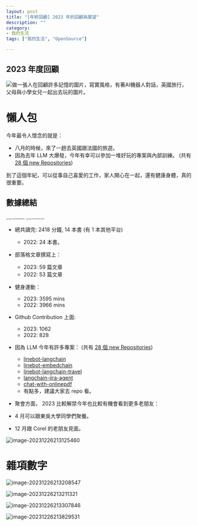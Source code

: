```yaml
---
layout: post
title: "[年終回顧] 2023 年的回顧與展望"
description: ""
category: 
- 我的生活
tags: ["我的生活", "OpenSource"]

---
```




## 2023 年度回顧 

![做一張人在回顧許多記憶的圖片，寫實風格，有著AI機器人對話，英國旅行，父母與小學女兒一起出去玩的圖片。](../images/2022/OIG.jpeg)

# 懶人包

今年最令人懷念的就是：

- 八月的時候，來了一趟去英國跟法國的旅遊。
- 因為去年 LLM 大爆發，今年有幸可以參加一堆好玩的專案與內部訓練。  (共有 [28 個 new Repositories](https://github.com/kkdai?tab=repositories&q=created%3A2023-01-01..2023-12-31&type=&language=&sort=))

到了這個年紀，可以從事自己喜愛的工作，家人開心在一起，還有健康身體，真的很重要。

## 數據總結

<img src="../images/2022/image-20231226210639947.png" alt="image-20231226210639947" style="zoom:25%;" />



<img src="../images/2022/image-20231226210713001.png" alt="image-20231226210713001" style="zoom:25%;" />

- 總共讀完: 2418 分鐘, 14 本書 (有 1 本其他平台)

  - 2022: 24 本書。 
- 部落格文章撰寫上：

  - 2023: 59 篇文章
  - 2022: 53 篇文章
- 健身運動：
  - 2023: 3595 mins
  - 2022: 3966 mins
- Github Contribution 上面:
  - 2023: 1062 
  - 2022: 828
- 因為 LLM 今年有許多專案： (共有 [28 個 new Repositories](https://github.com/kkdai?tab=repositories&q=created%3A2023-01-01..2023-12-31&type=&language=&sort=))

  - [linebot-langchain](https://github.com/kkdai/linebot-langchain) 
  - [linebot-embedchain](https://github.com/kkdai/linebot-embedchain) 
  - [linebot-langchain-travel](https://github.com/kkdai/linebot-langchain-travel) 
  - [langchain-jira-agent](https://github.com/kkdai/langchain-jira-agent) 
  - [chat-with-onlinepdf](https://github.com/kkdai/chat-with-onlinepdf) 
  - 有點多，建議大家去 repo 看。
-  聚會方面， 2023 比較解禁今年也比較有機會看到更多老朋友：
  - 4 月可以跟東吳大學同學們聚餐。
  - 12 月跟 Corel 的老朋友見面。

![image-20231226213125460](../images/2022/image-20231226213125460.png)

# 雜項數字

![image-20231226213208547](../images/2022/image-20231226213208547.png)

![image-20231226213211321](../images/2022/image-20231226213211321.png)

![image-20231226213307846](../images/2022/image-20231226213307846.png)

![image-20231226213829531](../images/2022/image-20231226213829531.png)